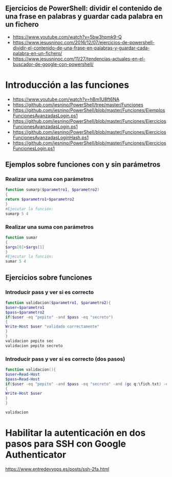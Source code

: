 ## Ejercicios de PowerShell: dividir el contenido de una frase en palabras y guardar cada palabra en un fichero
* https://www.youtube.com/watch?v=5bw3hpmk9-Q
* https://www.jesusninoc.com/2016/12/07/ejercicios-de-powershell-dividir-el-contenido-de-una-frase-en-palabras-y-guardar-cada-palabra-en-un-fichero/
* https://www.jesusninoc.com/11/27/tendencias-actuales-en-el-buscador-de-google-con-powershell/

# Introducción a las funciones
* https://www.youtube.com/watch?v=hBm1U8ft6NA
* https://github.com/jesnino/PowerShell/tree/master/Funciones
* https://github.com/jesnino/PowerShell/blob/master/Funciones/EjemplosFuncionesAvanzadasLogin.ps1
* https://github.com/jesnino/PowerShell/blob/master/Funciones/EjerciciosFuncionesAvanzadasLogin.ps1
* https://github.com/jesnino/PowerShell/blob/master/Funciones/EjerciciosFuncionesAvanzadasLoginHash.ps1
* https://github.com/jesnino/PowerShell/blob/master/Funciones/EjerciciosFuncionesLogin.ps1

## Ejemplos sobre funciones con y sin parámetros
### Realizar una suma con parámetros
```PowerShell
function sumarp($parametro1, $parametro2)
{
return $parametro1+$parametro2
}
#Ejecutar la función:
sumarp 5 4
```
### Realizar una suma con parámetros
```PowerShell
function sumar
{
$args[0]+$args[1]
}
#Ejecutar la función:
sumar 5 4
```

## Ejercicios sobre funciones
### Introducir pass y ver si es correcto
```PowerShell
function validacion($parametro1, $parametro2){
$user=$parametro1
$pass=$parametro2
if($user -eq "pepito" -and $pass -eq "secreto")
{
Write-Host $user "validado correctamente"
}
}
validacion pepito sec
validacion pepito secreto
```
### Introducir pass y ver si es correcto (dos pasos)
```PowerShell
function validacion(){
$user=Read-Host
$pass=Read-Host
if($user -eq "pepito" -and $pass -eq "secreto" -and (gc q:\fich.txt) -eq 1234)
{
Write-Host $user
}
}

validacion
```

# Habilitar la autenticación en dos pasos para SSH con Google Authenticator
https://www.entredevyops.es/posts/ssh-2fa.html
